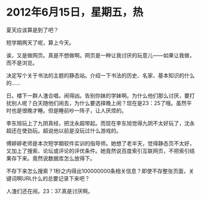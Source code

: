 # 2012年6月15日，星期五，热

夏天应该算是到了吧？

短学期两天了呢，算上今天。

诶，又是做网页。真是不想做啊。网页是一种让我讨厌的玩意儿——如果让我做，而不是浏览。

决定写个关于书法的主题的静态站。介绍一下书法的历史、名家、基本知识的什么的……

日。楼下一群人渣合唱，闹得凶。告别你妹的学妹啊。为什么他们那么讨厌，要打扰别人呢？白天随他们闹去，为什么要选择晚上闹？现在是23：25了哦。虽然平时也是很晚才睡。但是睡前吵一阵子，让人厌烦的。

李东旭玩上了九阴真经，把沈永超带起。而现在李东旭觉得九阴不太好玩了，沈永超还在使劲玩。超说他以前是没玩过什么游戏的。

傅婷婷老师是本次短学期软件实训的指导师。她想了老半天，觉得静态页不太好，又加上了搜索、论坛或评论的评优条件。她竟然说百度索引互联网页，不把索引结果存下来。竟然说数据库怎么放得下。

不存下来怎么搜索？1秒之内得出100000000条相关信息？即使不存整张页面，关键词啊URL什么的总要记录下来吧？

人渣们还在闹。23：37.真是讨厌啊。
